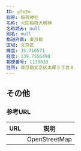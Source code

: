 ```yaml
---
ID: gfe2m
総称: 稲荷神社
名称: 火防稲荷大明神
名称読み: null
別名: null
都道府県: 東京都
区域: 文京区
緯度: 35.710571
経度: 139.7556498
郵便番号: 1130033
住所: 東京都文京区本郷５丁目８
---
```


## その他

### 参考URL

| URL | 説明          |
| --- | ------------- |
|     | OpenStreetMap |
